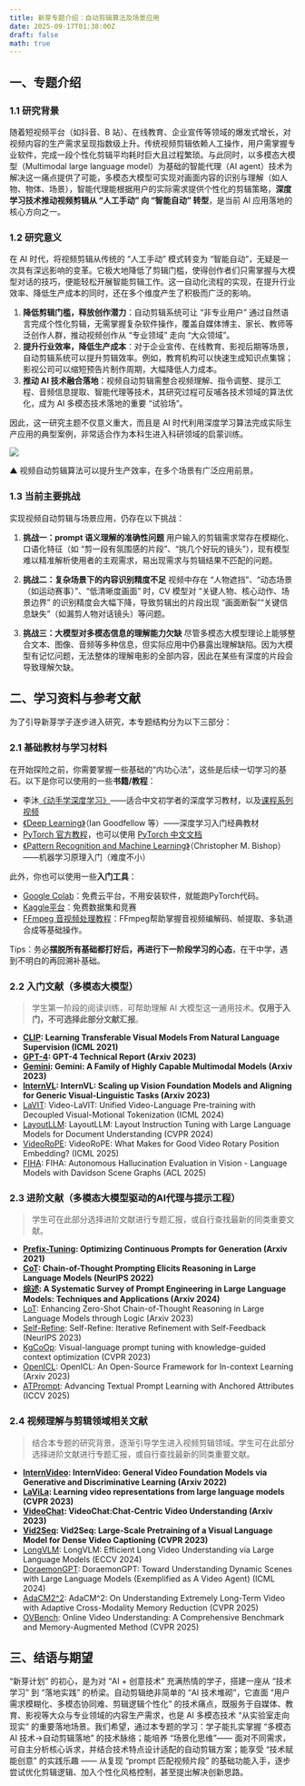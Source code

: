 ```yaml
---
title: 新芽专题介绍：自动剪辑算法及场景应用
date: 2025-09-17T01:38:00Z
draft: false
math: true
---
```


## 一、专题介绍

### 1.1 研究背景

随着短视频平台（如抖音、B 站）、在线教育、企业宣传等领域的爆发式增长，对视频内容的生产需求呈现指数级上升。传统视频剪辑依赖人工操作，用户需掌握专业软件，完成一段个性化剪辑平均耗时巨大且过程繁琐。与此同时，以多模态大模型（Multimodal large language model）为基础的智能代理（AI agent）技术为解决这一痛点提供了可能，多模态大模型可实现对画面内容的识别与理解（如人物、物体、场景），智能代理能根据用户的实际需求提供个性化的剪辑策略，**深度学习技术推动视频剪辑从 “人工手动” 向 “智能自动” 转型**，是当前 AI 应用落地的核心方向之一。

### 1.2 研究意义

在 AI 时代，将视频剪辑从传统的 “人工手动” 模式转变为 “智能自动”，无疑是一次具有深远影响的变革。它极大地降低了剪辑门槛，使得创作者们只需掌握与大模型对话的技巧，便能轻松开展智能剪辑工作。这一自动化流程的实现，在提升行业效率、降低生产成本的同时，还在多个维度产生了积极而广泛的影响。

1. **降低剪辑门槛，释放创作潜力**：自动剪辑系统可让 “非专业用户” 通过自然语言完成个性化剪辑，无需掌握复杂软件操作，覆盖自媒体博主、家长、教师等泛创作人群，推动视频创作从 “专业领域” 走向 “大众领域”。
2. **提升行业效率，降低生产成本**：对于企业宣传、在线教育、影视后期等场景，自动剪辑系统可以提升剪辑效率。例如，教育机构可以快速生成知识点集锦；影视公司可以缩短预告片制作周期，大幅降低人力成本。
1. **推动 AI 技术融合落地**：视频自动剪辑需整合视频理解、指令调整、提示工程、音频信息提取、智能代理等技术，其研究过程可反哺各技术领域的算法优化，成为 AI 多模态技术落地的重要 “试验场”。

因此，这一研究主题不仅意义重大，而且是 AI 时代利用深度学习算法完成实际生产应用的典型案例，非常适合作为本科生进入科研领域的启蒙训练。

![](https://imgtu.com/uploads/qbp22aqb/r-file_52676c.webp)


▲ 视频自动剪辑算法可以提升生产效率，在多个场景有广泛应用前景。

### 1.3 当前主要挑战

实现视频自动剪辑与场景应用，仍存在以下挑战：

1. **挑战一：prompt 语义理解的准确性问题**
用户输入的剪辑需求常存在模糊化、口语化特征（如 “剪一段有氛围感的片段”、“挑几个好玩的镜头”），现有模型难以精准解析使用者的主观需求，易出现需求与剪辑结果不匹配的问题。

2. **挑战二：复杂场景下的内容识别精度不足**
视频中存在 “人物遮挡”、“动态场景（如运动赛事）”、“低清晰度画面” 时，CV 模型对 “关键人物、核心动作、场景边界” 的识别精度会大幅下降，导致剪辑出的片段出现 “画面断裂”“关键信息缺失”（如漏剪人物对话镜头）等问题。

3. **挑战三：大模型对多模态信息的理解能力欠缺**
尽管多模态大模型理论上能够整合文本、图像、音频等多种信息，但实际应用中仍暴露出理解缺陷。因为大模型有记忆问题，无法整体的理解电影的全部内容，因此在某些有深度的片段会导致理解欠缺。


## 二、学习资料与参考文献

为了引导新芽学子逐步进入研究，本专题结构分为以下三部分：


### 2.1 基础教材与学习材料
在开始探险之前，你需要掌握一些基础的“内功心法”，这些是后续一切学习的基石。以下是你可以使用的一些**书籍/教程**：

* 李沐[《动手学深度学习》](https://zh.d2l.ai/)——适合中文初学者的深度学习教材，以及[课程系列视频](https://space.bilibili.com/1567748478/lists/358497?type=series)
* [《Deep Learning》](https://www.deeplearningbook.org/)（Ian Goodfellow 等）——深度学习入门经典教材
* [PyTorch 官方教程](https://pytorch.org/tutorials)，也可以使用 [PyTorch 中文文档](https://pytorch-cn.readthedocs.io/zh/latest/)
* [《Pattern Recognition and Machine Learning》](https://www.microsoft.com/en-us/research/wp-content/uploads/2006/01/Bishop-Pattern-Recognition-and-Machine-Learning-2006.pdf)（Christopher M. Bishop）——机器学习原理入门（难度不小）

此外，你也可以使用一些**入门工具**：

* [Google Colab](https://colab.research.google.com/)：免费云平台，不用安装软件，就能跑PyTorch代码。
* [Kaggle平台](https://www.kaggle.com/)：免费数据集和竞赛
* [FFmpeg 音视频处理教程](https://zhuanlan.zhihu.com/p/15849180981)：FFmpeg帮助掌握音视频编解码、帧提取、多轨道合成等基础操作。

Tips：务必**摆脱所有基础都打好后，再进行下一阶段学习的心态**，在干中学，遇到不明白的再回溯补基础。


### 2.2 入门文献（多模态大模型）

> 学生第一阶段的阅读训练，可帮助理解 AI 大模型这一通用技术。**仅用于入门，不可选择此部分文献汇报**。

<!-- 在这里添加通用多模态大模型的论文 -->
* **[CLIP](https://arxiv.org/pdf/2103.00020): Learning Transferable Visual Models From Natural Language Supervision (ICML 2021)**
* **[GPT-4](https://arxiv.org/pdf/2303.08774): GPT-4 Technical Report (Arxiv 2023)**
* **[Gemini](https://arxiv.org/pdf/2312.11805): Gemini: A Family of Highly Capable Multimodal Models (Arxiv 2023)**
* **[InternVL](https://arxiv.org/pdf/2312.14238): InternVL: Scaling up Vision Foundation Models and Aligning for Generic Visual-Linguistic Tasks (Arxiv 2023)**
* [LaVIT](https://arxiv.org/pdf/2402.03161): Video-LaVIT: Unified Video-Language Pre-training with Decoupled Visual-Motional Tokenization (ICML 2024)
* [LayoutLLM](https://arxiv.org/pdf/2404.05225): LayoutLLM: Layout Instruction Tuning with Large Language Models for Document Understanding (CVPR 2024)
* [VideoRoPE](https://arxiv.org/pdf/2502.05173): VideoRoPE: What Makes for Good Video Rotary Position Embedding? (ICML 2025)
* [FIHA](https://arxiv.org/pdf/2409.13612): FIHA: Autonomous Hallucination Evaluation in Vision - Language Models with Davidson Scene Graphs (ACL 2025)


### 2.3 进阶文献（多模态大模型驱动的AI代理与提示工程）

> 学生可在此部分选择进阶文献进行专题汇报，或自行查找最新的同类重要文献。
* **[Prefix-Tuning](https://arxiv.org/pdf/2101.00190): Optimizing Continuous Prompts for Generation (Arxiv 2021)**
* **[CoT](https://arxiv.org/pdf/2201.11903): Chain-of-Thought Prompting Elicits Reasoning in Large Language Models (NeurIPS 2022)**
* **[综述](https://arxiv.org/pdf/2402.07927): A Systematic Survey of Prompt Engineering in Large Language Models: Techniques and Applications (Arxiv 2024)**
* [LoT](https://arxiv.org/pdf/2309.13339): Enhancing Zero-Shot Chain-of-Thought Reasoning in Large Language Models through Logic (Arxiv 2023)
* [Self-Refine](https://arxiv.org/pdf/2303.17651v1): Self-Refine: Iterative Refinement with Self-Feedback (NeurIPS 2023)
* [KgCoOp](https://arxiv.org/pdf/2303.13283): Visual-language prompt tuning with knowledge-guided context optimization (CVPR 2023)
* [OpenICL](https://arxiv.org/pdf/2303.02913): OpenICL: An Open-Source Framework for In-context Learning (Arxiv 2023)
* [ATPrompt](https://arxiv.org/abs/2412.09442): Advancing Textual Prompt Learning with Anchored Attributes (ICCV 2025)


### 2.4 视频理解与剪辑领域相关文献

> 结合本专题的研究背景，逐渐引导学生进入视频剪辑领域。学生可在此部分选择进阶文献进行专题汇报，或自行查找最新的同类重要文献。

<!-- 在这里添加基于agent的视频理解或是视频剪辑论文 -->
* **[InternVideo](https://arxiv.org/pdf/2212.03191): InternVideo: General Video Foundation Models via Generative and Discriminative Learning (Arxiv 2022)**
* **[LaViLa](https://arxiv.org/pdf/2212.04501): Learning video representations from large language models (CVPR 2023)**
* **[VideoChat](https://arxiv.org/pdf/2305.06355): VideoChat:Chat-Centric Video Understanding (Arxiv 2023)**
* **[Vid2Seq](https://arxiv.org/pdf/2302.14115): Vid2Seq: Large-Scale Pretraining of a Visual Language Model for Dense Video Captioning (CVPR 2023)**
* [LongVLM](https://arxiv.org/pdf/2404.03384): LongVLM: Efficient Long Video Understanding via Large Language Models (ECCV 2024)
* [DoraemonGPT](https://arxiv.org/pdf/2401.08392): DoraemonGPT: Toward Understanding Dynamic Scenes with Large Language Models (Exemplified as A Video Agent) (ICML 2024)
* [AdaCM2^2](https://arxiv.org/pdf/2411.12593): AdaCM^2: On Understanding Extremely Long-Term Video with Adaptive Cross-Modality Memory Reduction (CVPR 2025)
* [OVBench](https://arxiv.org/pdf/2501.00584v1): Online Video Understanding: A Comprehensive Benchmark and Memory-Augmented Method (CVPR 2025)

## 三、结语与期望
“新芽计划” 的初心，是为对 “AI + 创意技术” 充满热情的学子，搭建一座从 “技术学习” 到 “落地实践” 的桥梁。自动剪辑绝非简单的 “AI 技术堆砌”，它直面 “用户需求模糊化、多模态协同难、剪辑逻辑个性化” 的技术痛点，既服务于自媒体、教育、影视等大众与专业领域的内容生产需求，也是 AI 多模态技术 “从实验室走向现实” 的重要落地场景。我们希望，通过本专题的学习：学子能扎实掌握 “多模态 AI 技术→自动剪辑落地” 的技术脉络；能培养 “场景化思维”—— 面对不同需求，可自主分析核心诉求，并结合技术特点设计适配的自动剪辑方案；能享受 “技术赋能创意” 的实践乐趣 —— 从复现 “prompt 匹配视频片段” 的基础功能入手，逐步尝试优化剪辑逻辑、加入个性化风格控制，甚至提出解决创新思路。


